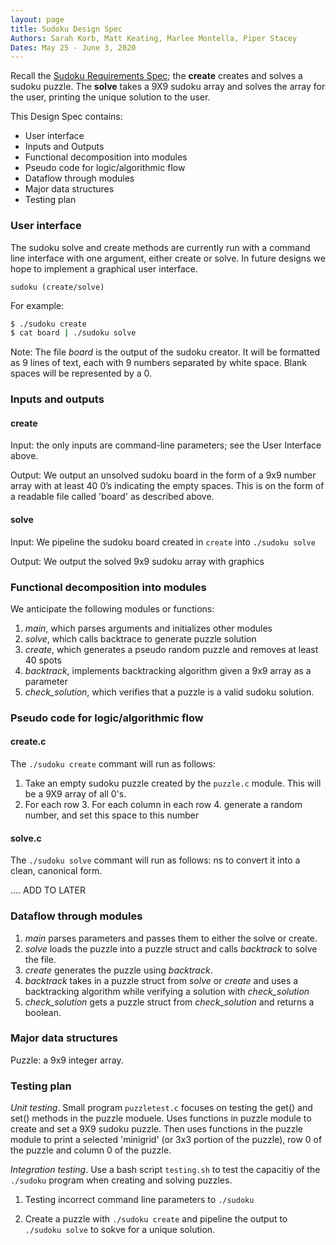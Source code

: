 ```yaml
---
layout: page
title: Sudoku Design Spec
Authors: Sarah Korb, Matt Keating, Marlee Montella, Piper Stacey
Dates: May 25 - June 3, 2020
---
```

 
Recall the [Sudoku Requirements Spec](REQUIREMENTS.html); the **create** creates and solves a sudoku puzzle.
The **solve** takes a 9X9 sudoku array and solves the array for the user, printing the unique solution to the user. 
 
This Design Spec contains:
 
* User interface
* Inputs and Outputs
* Functional decomposition into modules
* Pseudo code for logic/algorithmic flow
* Dataflow through modules
* Major data structures
* Testing plan
 
### User interface
 
The sudoku solve and create methods are currently run with a command line interface with one argument, either create or solve. In future designs we hope to implement a graphical user interface.
 
```
sudoku (create/solve)
```
 
For example:
 
``` bash
$ ./sudoku create
$ cat board | ./sudoku solve
```
Note: The file *board* is the output of the sudoku creator. It will be formatted as 9 lines of text, each with 9 numbers separated by white space. Blank spaces will be represented by a 0. 
 
### Inputs and outputs
 
#### create
Input: the only inputs are command-line parameters; see the User Interface above.
 
Output: We output an unsolved sudoku board in the form of a 9x9 number array with at least 40 0’s indicating the empty spaces. This is on the form of a readable file called 'board' as described above.
 
#### solve 
 
Input: We pipeline the sudoku board created in `create` into `./sudoku solve`
 
Output: We output the solved 9x9 sudoku array with graphics
 
 
### Functional decomposition into modules
 
We anticipate the following modules or functions:
 
1. *main*, which parses arguments and initializes other modules
2. *solve*, which calls backtrace to generate puzzle solution
3. *create*, which generates a pseudo random puzzle and removes at least 40 spots
4. *backtrack*, implements backtracking algorithm given a 9x9 array as a parameter
4. *check_solution*, which verifies that a puzzle is a valid sudoku solution.
 
### Pseudo code for logic/algorithmic flow

#### create.c

The `./sudoku create` commant will run as follows:

1. Take an empty sudoku puzzle created by the `puzzle.c` module. This will be a 9X9 array of all 0's.
2. For each row
    3. For each column in each row 
    4. generate a random number, and set this space to this number

#### solve.c 
 
The `./sudoku solve` commant will run as follows:
ns to convert it into a clean, canonical form.

.... ADD TO LATER

### Dataflow through modules
 
1. *main* parses parameters and passes them to either the solve or create.
2. *solve* loads the puzzle into a puzzle struct and calls *backtrack* to solve the file.
3. *create* generates the puzzle using *backtrack*.
4. *backtrack* takes in a puzzle struct from *solve* or *create* and uses a backtracking algorithm while verifying a solution with *check_solution*
4. *check_solution* gets a puzzle struct from *check_solution* and returns a boolean.
 
### Major data structures
 
Puzzle: a 9x9 integer array.
 
### Testing plan
 
*Unit testing*. Small program `puzzletest.c` focuses on testing the get() and set() methods in the puzzle moduele. Uses functions in puzzle module to create and set a 9X9 sudoku puzzle. Then uses functions in the puzzle module to print a selected 'minigrid' (or 3x3 portion of the puzzle), row 0 of the puzzle and column 0 of the puzzle. 

*Integration testing*.  Use a bash script `testing.sh` to test the capacitiy of the `./sudoku` program when creating and solving puzzles.

1. Testing incorrect command line parameters to `./sudoku`

2. Create a puzzle with `./sudoku create` and pipeline the output to `./sudoku solve` to sokve for a unique solution.

